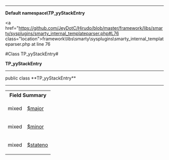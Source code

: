 
- - -

**Default namespace\TP_yyStackEntry**


<a href="https://github.com/JeyDotC/Hirudo/blob/master/framework/libs/smarty/sysplugins/smarty_internal_templateparser.php#L76 class="location">framework\libs\smarty\sysplugins\smarty_internal_templateparser.php at line 76</a>

#Class TP_yyStackEntry#

**TP_yyStackEntry**




- - -

<p class="signature">public  class **TP_yyStackEntry**</p>



- - -



<table id="summary_field">
<tr><th colspan="2">Field Summary</th></tr>
<tr>
<td><span class='k'></span> <span class='nx'>mixed</span></td>
<td class="description"><p class="name" ><a href="#major"> $major</a>
                                </p></td>
</tr>
<tr>
<td><span class='k'></span> <span class='nx'>mixed</span></td>
<td class="description"><p class="name" ><a href="#minor"> $minor</a>
                                </p></td>
</tr>
<tr>
<td><span class='k'></span> <span class='nx'>mixed</span></td>
<td class="description"><p class="name" ><a href="#stateno"> $stateno</a>
                                </p></td>
</tr>
</table>

